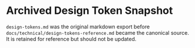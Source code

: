 # Archived Design Token Snapshot

`design-tokens.md` was the original markdown export before `docs/technical/design-tokens-reference.md` became the canonical source. It is retained for reference but should not be updated.
